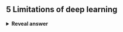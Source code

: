 ## 5 Limitations of deep learning
<details>
<summary><b>Reveal answer</b></summary>
- Data hungry<br>- Resource heavy<br>- Bad at representing uncertainty<br>- Hard to optimise<br>- Hard to interpret
</details>
